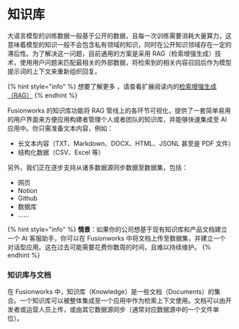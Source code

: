 # 知识库

大语言模型的训练数据一般基于公开的数据，且每一次训练需要消耗大量算力，这意味着模型的知识一般不会包含私有领域的知识，同时在公开知识领域存在一定的滞后性。为了解决这一问题，目前通用的方案是采用 RAG（检索增强生成）技术，使用用户问题来匹配最相关的外部数据，将检索到的相关内容召回后作为模型提示词的上下文来重新组织回复。

{% hint style="info" %}
想要了解更多 ，请查看扩展阅读内的[检索增强生成（RAG）](broken-reference)
{% endhint %}

Fusionworks 的知识库功能将 RAG 管线上的各环节可视化，提供了一套简单易用的用户界面来方便应用构建者管理个人或者团队的知识库，并能够快速集成至 AI 应用中。你只需准备文本内容，例如：

* 长文本内容（TXT、Markdown、DOCX、HTML、JSONL 甚至是 PDF 文件）
* 结构化数据（CSV、Excel 等）

另外，我们正在逐步支持从诸多数据源同步数据至数据集，包括：

* 网页
* Notion
* Github
* 数据库
* ……

{% hint style="info" %}
**情景**：如果你的公司想基于现有知识库和产品文档建立一个 AI 客服助手，你可以在 Fusionworks 中将文档上传至数据集，并建立一个对话型应用。这在过去可能需要花费你数周的时间，且难以持续维护。
{% endhint %}

### 知识库与文档

在 Fusionworks 中，知识库（Knowledge）是一些文档（Documents）的集合。一个知识库可以被整体集成至一个应用中作为检索上下文使用。文档可以由开发者或运营人员上传，或由其它数据源同步（通常对应数据源中的一个文件单位）。
